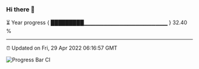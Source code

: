 ### Hi there 👋

⏳ Year progress { █████████▁▁▁▁▁▁▁▁▁▁▁▁▁▁▁▁▁▁▁▁▁ } 32.40 %

---

⏰ Updated on Fri, 29 Apr 2022 06:16:57 GMT

![Progress Bar CI](https://github.com/liununu/liununu/workflows/Progress%20Bar%20CI/badge.svg)
